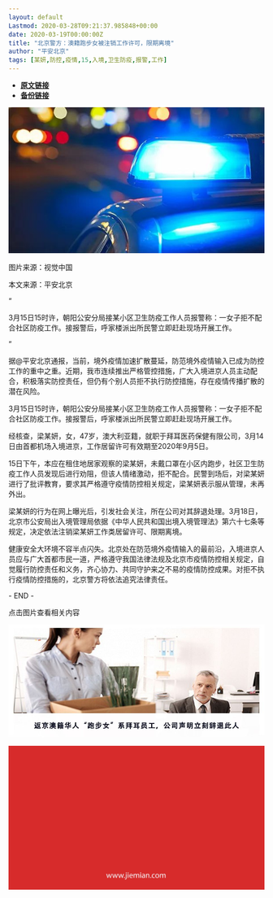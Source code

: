 ```yaml
---
layout: default
Lastmod: 2020-03-28T09:21:37.985848+00:00
date: 2020-03-19T00:00:00Z
title: "北京警方：澳籍跑步女被注销工作许可，限期离境"
author: "平安北京"
tags: [某妍,防控,疫情,15,入境,卫生防疫,报警,工作]
---
```


* [**原文链接**](https://mp.weixin.qq.com/s/FFDUNe6E02ER-qNMr2Pa5A)
* [**备份链接**](http://archive.today/nq4Hc)


![](/images/post/b2cf87571a7765330df48409a9a47b96.jpg)

图片来源：视觉中国

本文来源：平安北京

“

  

3月15日15时许，朝阳公安分局接某小区卫生防疫工作人员报警称：一女子拒不配合社区防疫工作。接报警后，呼家楼派出所民警立即赶赴现场开展工作。

  

”

据@平安北京通报，当前，境外疫情加速扩散蔓延，防范境外疫情输入已成为防控工作的重中之重。近期，我市连续推出严格管控措施，广大入境进京人员主动配合，积极落实防控责任，但仍有个别人员拒不执行防控措施，存在疫情传播扩散的潜在风险。

3月15日15时许，朝阳公安分局接某小区卫生防疫工作人员报警称：一女子拒不配合社区防疫工作。接报警后，呼家楼派出所民警立即赶赴现场开展工作。

经核查，梁某妍，女，47岁，澳大利亚籍，就职于拜耳医药保健有限公司，3月14日由首都机场入境进京，工作居留许可有效期至2020年9月5日。

15日下午，本应在租住地居家观察的梁某妍，未戴口罩在小区内跑步，社区卫生防疫工作人员发现后进行劝阻，但该人情绪激动，拒不配合。民警到场后，对梁某妍进行了批评教育，要求其严格遵守疫情防控相关规定，梁某妍表示服从管理，未再外出。

梁某妍的行为在网上曝光后，引发社会关注，所在公司对其辞退处理。3月18日，北京市公安局出入境管理局依据《中华人民共和国出境入境管理法》第六十七条等规定，决定依法注销梁某妍工作类居留许可、限期离境。

健康安全大环境不容半点闪失。北京处在防范境外疫情输入的最前沿，入境进京人员应与广大首都市民一道，严格遵守我国法律法规及北京市疫情防控相关规定，自觉履行防控责任和义务，齐心协力、共同守护来之不易的疫情防控成果。对拒不执行疫情防控措施的，北京警方将依法追究法律责任。

\- END -

点击图片查看相关内容

[![](/images/post/ca15565c264e7147719e5c8d7006ba69.jpg)](http://mp.weixin.qq.com/s?__biz=MjM5NTE0ODc2Nw==&mid=2650465732&idx=1&sn=505f4178db38b799d4bfec9a3f0b449b&chksm=bef2a37489852a624c9b4682b9c0e06448b34f2f1d07dce4513656d9c8888d1782938ff56a33&scene=21#wechat_redirect)

![](/images/post/3ef9527fd7edfb43b0c70486c7a956af.jpg)

